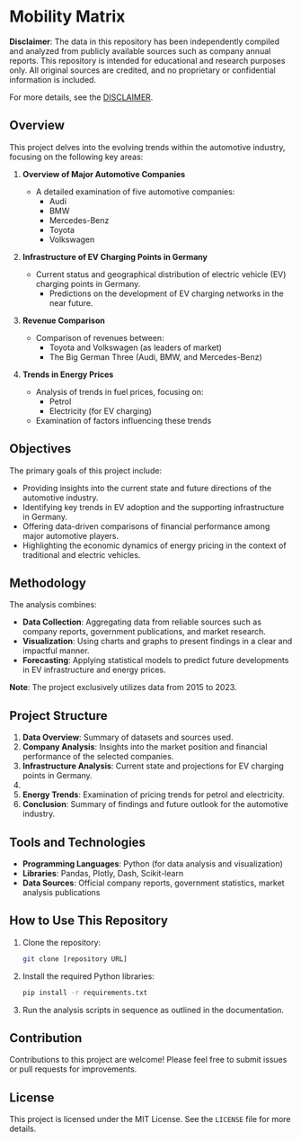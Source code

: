 # Mobility Matrix

**Disclaimer**: The data in this repository has been independently compiled and analyzed from publicly available sources such as company annual reports. This repository is intended for educational and research purposes only. All original sources are credited, and no proprietary or confidential information is included.

For more details, see the [DISCLAIMER](DISCLAIMER.md).


## Overview
This project delves into the evolving trends within the automotive industry, focusing on the following key areas:

1. **Overview of Major Automotive Companies**
   - A detailed examination of five automotive companies:
     - Audi
     - BMW
     - Mercedes-Benz
     - Toyota
     - Volkswagen

2. **Infrastructure of EV Charging Points in Germany**
   - Current status and geographical distribution of electric vehicle (EV) charging points in Germany.
      - Predictions on the development of EV charging networks in the near future.

3. **Revenue Comparison**
   - Comparison of revenues between:
     - Toyota and Volkswagen (as leaders of market)
     - The Big German Three (Audi, BMW, and Mercedes-Benz)

4. **Trends in Energy Prices**
   - Analysis of trends in fuel prices, focusing on:
     - Petrol
     - Electricity (for EV charging)
   - Examination of factors influencing these trends

## Objectives
The primary goals of this project include:
- Providing insights into the current state and future directions of the automotive industry.
- Identifying key trends in EV adoption and the supporting infrastructure in Germany.
- Offering data-driven comparisons of financial performance among major automotive players.
- Highlighting the economic dynamics of energy pricing in the context of traditional and electric vehicles.

## Methodology
The analysis combines:
- **Data Collection**: Aggregating data from reliable sources such as company reports, government publications, and market research.
- **Visualization**: Using charts and graphs to present findings in a clear and impactful manner.
- **Forecasting**: Applying statistical models to predict future developments in EV infrastructure and energy prices.

**Note**: The project exclusively utilizes data from 2015 to 2023.

## Project Structure
1. **Data Overview**: Summary of datasets and sources used.
2. **Company Analysis**: Insights into the market position and financial performance of the selected companies.
3. **Infrastructure Analysis**: Current state and projections for EV charging points in Germany.
4. 
5. **Energy Trends**: Examination of pricing trends for petrol and electricity.
6. **Conclusion**: Summary of findings and future outlook for the automotive industry.

## Tools and Technologies
- **Programming Languages**: Python (for data analysis and visualization)
- **Libraries**: Pandas, Plotly, Dash, Scikit-learn
- **Data Sources**: Official company reports, government statistics, market analysis publications

## How to Use This Repository


1. Clone the repository:
   ```bash
   git clone [repository URL]
   ```
2. Install the required Python libraries:
   ```bash
   pip install -r requirements.txt
   ```
3. Run the analysis scripts in sequence as outlined in the documentation.

## Contribution
Contributions to this project are welcome! Please feel free to submit issues or pull requests for improvements.

## License
This project is licensed under the MIT License. See the `LICENSE` file for more details.

